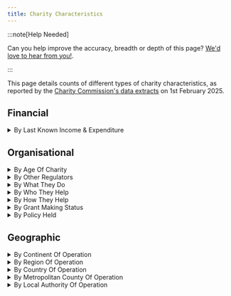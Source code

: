 ```yaml
---
title: Charity Characteristics
---
```


:::note[Help Needed]

Can you help improve the accuracy, breadth or depth of this page? [We'd love to hear from you!](../../overview/help).

:::

This page details counts of different types of charity characteristics, as reported by the [Charity Commission's data extracts][1] on 1st February 2025.

## Financial
<details>
<summary>By Last Known Income & Expenditure</summary>

| Income Band    | Count | Total Income    | Average Income | Total Expenditure | Average Expenditure |
| -------------- | ----- | --------------- | -------------- | ----------------- | ------------------- |
| £0 to £5k      | 54859 | £62,065,913     | £1,131         | £190,492,586      | £3,473              |
| £5k to £10k    | 17022 | £125,505,545    | £7,372         | £170,622,472      | £10,023             |
| £10k to £25k   | 27012 | £447,027,571    | £16,549        | £530,497,084      | £19,640             |
| £25k to £50k   | 16122 | £581,235,081    | £36,053        | £626,457,363      | £38,857             |
| £50k to £100k  | 15286 | £1,100,276,654  | £71,979        | £1,179,098,751    | £77,137             |
| £100k to £250k | 17632 | £2,811,089,378  | £159,430       | £2,860,919,081    | £162,258            |
| £250k to £500k | 8542  | £3,015,843,732  | £352,938       | £3,048,127,014    | £356,841            |
| £500k to £1m   | 5437  | £3,861,679,825  | £710,260       | £3,787,399,134    | £696,597            |
| £1m to £5m     | 5968  | £12,998,228,229 | £2,178,155     | £12,884,243,235   | £2,158,889          |
| £5m to £10m    | 1209  | £8,576,209,000  | £7,093,638     | £8,517,772,487    | £7,045,304          |
| Over £10m      | 1585  | £65,915,441,192 | £41,587,030    | £64,684,259,628   | £40,810,258         |

</details>

## Organisational
<details>
<summary>By Age Of Charity</summary>

| Age of Charity | Count |
| -------------- | ----- |
| <1 yr          | 5030  |
| 1-3 yrs        | 8778  |
| 3-5 yrs        | 9159  |
| 5-10 yrs       | 24146 |
| 10-25 yrs      | 51269 |
| 25+ yrs        | 43307 |

</details>

<details>
<summary>By Other Regulators</summary>


| Regulator                     | Count |
| ----------------------------- | ----- |
| Ofstead                       | 7143  |
| Financial Conduct Authority   | 1781  |
| Care Quality Commission       | 1740  |
| Homes England                 | 726   |
| Care Inspectorate Wales       | 642   |
| Estyn                         | 330   |
| SLAHA                         | 144   |
| Healthcare Inspectorate Wales | 93    |

</details>

<details>
<summary>By What They Do</summary>

| What                                                           | Count  |
| -------------------------------------------------------------- | ------ |
| Education/training                                             | 132442 |
| General Charitable Purposes                                    | 85736  |
| The Prevention Or Relief Of Poverty                            | 51314  |
| Religious Activities                                           | 49289  |
| The Advancement Of Health Or Saving Of Lives                   | 44463  |
| Arts/culture/heritage/science                                  | 43945  |
| Disability                                                     | 40641  |
| Amateur Sport                                                  | 39444  |
| Economic/community Development/employment                      | 33721  |
| Environment/conservation/heritage                              | 27620  |
| Recreation                                                     | 20273  |
| Other Charitable Purposes                                      | 19067  |
| Overseas Aid/Famine Relief                                     | 15272  |
| Accommodation/Housing                                          | 12528  |
| Human Rights/Religious Or Racial Harmony/Equality Or Diversity | 8259   |
| Animals                                                        | 6303   |
| Armed Forces/emergency Service Efficiency                      | 1323   |

</details>

<details>
<summary>By Who They Help</summary>

| Who                                            | Count  |
| ---------------------------------------------- | ------ |
| Children/young People                          | 145301 |
| The General Public/mankind                     | 126993 |
| Elderly/old People                             | 75226  |
| People With Disabilities                       | 70695  |
| Other Charities Or Voluntary Bodies            | 60444  |
| Other Defined Groups                           | 43307  |
| People Of A Particular Ethnic Or Racial Origin | 23352  |

</details>

<details>
<summary>By How They Help</summary>

| How                                      | Count  |
| ---------------------------------------- | ------ |
| Provides Services                        | 106457 |
| Provides Buildings/facilities/open Space | 73260  |
| Makes Grants To Organisations            | 72785  |
| Provides Advocacy/advice/information     | 69674  |
| Makes Grants To Individuals              | 52902  |
| Provides Human Resources                 | 48744  |
| Other Charitable Activities              | 35837  |
| Acts As An Umbrella Or Resource Body     | 22902  |
| Sponsors Or Undertakes Research          | 19739  |
| Provides Other Finance                   | 15929  |

</details>

<details>
<summary>By Grant Making Status</summary>

| Grant Maker As Primary? | Count |
| ----------------------- | ----- |
| Yes                     | 12012 |
| No                      | 50307 |
| Unspecified             | 6     |

</details>

<details>
<summary>By Policy Held </summary>

| Policy Name                                                        | Count  |
| ------------------------------------------------------------------ | ------ |
| Risk management                                                    | 106986 |
| Safeguarding vulnerable beneficiaries                              | 100025 |
| Complaints handling                                                | 90963  |
| Conflicting interests                                              | 81069  |
| Volunteer management                                               | 81304  |
| Investment                                                         | 47105  |
| Internal charity financial controls policy and procedures          | 77303  |
| Safeguarding policy and procedures                                 | 75204  |
| Financial reserves policy and procedures                           | 68868  |
| Complaints policy and procedures                                   | 64188  |
| Internal risk management policy and procedures                     | 62417  |
| Serious incident reporting policy and procedures                   | 62175  |
| Trustee conflicts of interest policy and procedures                | 61700  |
| Trustee expenses policy and procedures                             | 55995  |
| Paying staff                                                       | 53581  |
| Bullying and harassment policy and procedures                      | 51779  |
| Social media policy and procedures                                 | 44674  |
| Investing charity funds policy and procedures                      | 38454  |
| Engaging external speakers at charity events policy and procedures | 15776  |
| Campaigns and political activity policy and procedures             | 13302  |

</details>

## Geographic

<details>
<summary>By Continent Of Operation</summary>

| Continent     | Count |
| ------------- | ----- |
| Europe        | 51680 |
| Africa        | 48282 |
| Asia          | 36916 |
| North America | 15564 |
| Oceana        | 7326  |
| South America | 6759  |
| Antarctica    | 339   |

</details>

<details>
<summary>By Region Of Operation</summary>

| Region                       | Count |
| ---------------------------- | ----- |
| Throughout England And Wales | 41698 |
| Throughout England           | 12117 |
| Throughout London            | 8845  |
| Throughout Wales             | 3812  |

</details>

<details>
<summary>By Country Of Operation</summary>

| Country                                     | Count |
| ------------------------------------------- | ----- |
| Scotland                                    | 8458  |
| Northern Ireland                            | 5428  |
| India                                       | 5083  |
| Kenya                                       | 3746  |
| United States                               | 3149  |
| Uganda                                      | 3014  |
| South Africa                                | 2677  |
| Pakistan                                    | 2593  |
| Ghana                                       | 2365  |
| Nigeria                                     | 2362  |
| Ireland                                     | 2206  |
| Israel                                      | 2070  |
| France                                      | 2045  |
| Bangladesh                                  | 2030  |
| Tanzania                                    | 2024  |
| Germany                                     | 1786  |
| Malawi                                      | 1603  |
| Zimbabwe                                    | 1598  |
| Zambia                                      | 1594  |
| Nepal                                       | 1557  |
| Italy                                       | 1447  |
| Spain                                       | 1419  |
| Canada                                      | 1419  |
| Australia                                   | 1417  |
| Sri Lanka                                   | 1388  |
| Romania                                     | 1377  |
| Ethiopia                                    | 1355  |
| Sierra Leone                                | 1319  |
| Netherlands                                 | 1288  |
| Belgium                                     | 1227  |
| Philippines                                 | 1151  |
| Brazil                                      | 1114  |
| Rwanda                                      | 1059  |
| Congo (Democratic Republic)                 | 1038  |
| The Gambia                                  | 1037  |
| Turkey                                      | 1029  |
| Ukraine                                     | 1027  |
| Greece                                      | 1015  |
| Switzerland                                 | 1011  |
| China                                       | 995   |
| Poland                                      | 954   |
| Cameroon                                    | 937   |
| Somalia                                     | 930   |
| Indonesia                                   | 926   |
| Mozambique                                  | 924   |
| Thailand                                    | 909   |
| Sweden                                      | 886   |
| Egypt                                       | 859   |
| Portugal                                    | 845   |
| New Zealand                                 | 828   |
| Denmark                                     | 822   |
| Sudan                                       | 806   |
| Austria                                     | 774   |
| Russia                                      | 769   |
| Malaysia                                    | 762   |
| Lebanon                                     | 758   |
| Norway                                      | 749   |
| Cambodia                                    | 747   |
| Peru                                        | 723   |
| Burma                                       | 721   |
| Hungary                                     | 695   |
| Mexico                                      | 687   |
| Colombia                                    | 686   |
| Jordan                                      | 683   |
| Czech Republic                              | 680   |
| Bulgaria                                    | 679   |
| Botswana                                    | 678   |
| Japan                                       | 672   |
| Liberia                                     | 655   |
| Senegal                                     | 648   |
| Afghanistan                                 | 647   |
| Jamaica                                     | 647   |
| Cyprus                                      | 638   |
| Argentina                                   | 635   |
| Ivory Coast                                 | 633   |
| Finland                                     | 630   |
| Madagascar                                  | 624   |
| Morocco                                     | 624   |
| Iraq                                        | 616   |
| Burundi                                     | 611   |
| Namibia                                     | 608   |
| Occupied Palestinian Territories            | 606   |
| Isle Of Man                                 | 603   |
| Singapore                                   | 601   |
| Vietnam                                     | 596   |
| United Arab Emirates                        | 579   |
| Burkina Faso                                | 577   |
| Hong Kong                                   | 575   |
| Croatia                                     | 570   |
| Albania                                     | 564   |
| Angola                                      | 561   |
| Syria                                       | 558   |
| Serbia                                      | 555   |
| Togo                                        | 545   |
| Malta                                       | 543   |
| Bosnia And Herzegovina                      | 543   |
| Jersey                                      | 542   |
| Congo                                       | 538   |
| Benin                                       | 522   |
| Mali                                        | 519   |
| Haiti                                       | 519   |
| Guernsey                                    | 516   |
| Yemen                                       | 512   |
| Chile                                       | 506   |
| Lesotho                                     | 502   |
| Ecuador                                     | 499   |
| Slovakia                                    | 487   |
| Niger                                       | 484   |
| Moldova                                     | 484   |
| South Korea                                 | 476   |
| Latvia                                      | 471   |
| Estonia                                     | 471   |
| Slovenia                                    | 466   |
| Lithuania                                   | 465   |
| Mauritius                                   | 465   |
| Eswatini                                    | 464   |
| Central African Republic                    | 459   |
| Chad                                        | 458   |
| South Sudan                                 | 458   |
| Tunisia                                     | 452   |
| Guatemala                                   | 444   |
| Guinea                                      | 439   |
| Bolivia                                     | 429   |
| Belarus                                     | 429   |
| Luxembourg                                  | 424   |
| Trinidad And Tobago                         | 417   |
| Georgia                                     | 409   |
| Macedonia                                   | 399   |
| Barbados                                    | 393   |
| Eritrea                                     | 391   |
| Algeria                                     | 390   |
| Armenia                                     | 389   |
| Guyana                                      | 388   |
| Iceland                                     | 381   |
| Saudi Arabia                                | 381   |
| Nicaragua                                   | 377   |
| Djibouti                                    | 377   |
| Costa Rica                                  | 373   |
| Gabon                                       | 372   |
| Laos                                        | 369   |
| Libya                                       | 364   |
| Kazakhstan                                  | 362   |
| Papua New Guinea                            | 359   |
| Guinea-bissau                               | 355   |
| Honduras                                    | 353   |
| Azerbaijan                                  | 343   |
| Taiwan                                      | 343   |
| Mongolia                                    | 343   |
| Kosovo                                      | 343   |
| Seychelles                                  | 337   |
| Dominican Republic                          | 336   |
| Mauritania                                  | 336   |
| Qatar                                       | 336   |
| Venezuela                                   | 329   |
| Gibraltar                                   | 326   |
| Iran                                        | 323   |
| Montenegro                                  | 323   |
| Antigua And Barbuda                         | 320   |
| Uruguay                                     | 319   |
| Bahrain                                     | 318   |
| Belize                                      | 317   |
| Fiji                                        | 317   |
| Kyrgyzstan                                  | 317   |
| El Salvador                                 | 314   |
| Panama                                      | 313   |
| The Bahamas                                 | 312   |
| Kuwait                                      | 312   |
| Oman                                        | 308   |
| Paraguay                                    | 306   |
| St Lucia                                    | 306   |
| Bhutan                                      | 298   |
| Grenada                                     | 297   |
| Tajikistan                                  | 283   |
| Cape Verde                                  | 283   |
| Cuba                                        | 281   |
| Equatorial Guinea                           | 280   |
| Saint Vincent                               | 279   |
| Dominica                                    | 275   |
| Uzbekistan                                  | 274   |
| São Tomé And Principe                       | 268   |
| Monaco                                      | 267   |
| Maldives                                    | 266   |
| Brunei                                      | 264   |
| St Kitts And Nevis                          | 262   |
| Comoros                                     | 262   |
| Solomon Islands                             | 251   |
| East Timor                                  | 246   |
| Bermuda                                     | 245   |
| Vanuatu                                     | 241   |
| Liechtenstein                               | 239   |
| Falkland Islands                            | 239   |
| Samoa                                       | 232   |
| Suriname                                    | 230   |
| Saint Helena                                | 228   |
| Cayman Islands                              | 225   |
| Tonga                                       | 224   |
| Puerto Rico                                 | 224   |
| Andorra                                     | 222   |
| Kiribati                                    | 222   |
| British Virgin Islands                      | 219   |
| Réunion                                     | 218   |
| San Marino                                  | 213   |
| Tuvalu                                      | 210   |
| Turks And Caicos Islands                    | 207   |
| Turkmenistan                                | 205   |
| Montserrat                                  | 204   |
| Anguilla                                    | 204   |
| Faroe Islands                               | 202   |
| Mayotte                                     | 199   |
| Macau                                       | 197   |
| Nauru                                       | 194   |
| Micronesia                                  | 193   |
| British Indian Ocean Territory              | 191   |
| Greenland                                   | 189   |
| Antarctica                                  | 188   |
| Aruba                                       | 187   |
| French Guiana                               | 185   |
| Marshall Islands                            | 182   |
| Guadeloupe                                  | 182   |
| Cook Islands                                | 181   |
| Sint Maarten                                | 181   |
| North Korea                                 | 179   |
| Martinique                                  | 179   |
| Palau                                       | 177   |
| Akrotiri                                    | 176   |
| Svalbard And Jan Mayen                      | 175   |
| United States Virgin Islands                | 175   |
| Guam                                        | 171   |
| South Georgia And South Sandwich Islands    | 171   |
| Saint Barthélemy                            | 170   |
| Christmas Island                            | 167   |
| French Polynesia                            | 167   |
| Pitcairn, Henderson, Ducie And Oeno Islands | 166   |
| New Caledonia                               | 166   |
| American Samoa                              | 165   |
| Cocos (KEELING) ISLANDS                     | 163   |
| Niue                                        | 163   |
| Saint Pierre And Miquelon                   | 163   |
| Dhekelia                                    | 162   |
| Easter Island                               | 161   |
| Norfolk Island                              | 160   |
| Northern Mariana Islands                    | 158   |
| Wallis And Futuna                           | 155   |
| Tokelau                                     | 154   |
| Dubai                                       | 77    |
| Abu Dhabi                                   | 61    |
| Western Sahara                              | 49    |
| Vatican City                                | 47    |
| Tristan Da Cunha                            | 44    |
| Fujairah                                    | 43    |
| Bonaire                                     | 42    |
| Ras Al-khaimah                              | 42    |
| Ceuta                                       | 41    |
| Melilla                                     | 41    |
| Ascension                                   | 41    |
| Saint-Martin                                | 41    |
| Sint Eustatius                              | 41    |
| Ajman                                       | 40    |
| Saba                                        | 40    |
| Umm Al-quwain                               | 40    |
| Aland Islands                               | 39    |
| Baker Island                                | 39    |
| Jarvis Island                               | 39    |
| Johnston Atoll                              | 39    |
| Kingman Reef                                | 39    |
| Midway Islands                              | 39    |
| Navassa Island                              | 39    |
| Palmyra Atoll                               | 39    |
| Wake Island                                 | 39    |
| Howland Island                              | 39    |
| French Southern Territories                 | 39    |
| British Antarctic Territory                 | 38    |
| Heard Island And Mcdonald Islands           | 37    |
| Bouvet Island                               | 37    |
| Netherlands Antilles                        | 17    |

</details>

<details>
<summary>By Metropolitan County Of Operation</summary>

| Metropolitan County | Count |
| ------------------- | ----- |
| Greater London      | 30882 |
| Greater Manchester  | 14106 |
| West Midlands       | 14342 |
| West Yorkshire      | 9501  |
| Tyne And Wear       | 7119  |
| Merseyside          | 7561  |
| South Yorkshire     | 5732  |

</details>


<details>
<summary>By Local Authority Of Operation</summary>

| Local Authority              | Count |
| ---------------------------- | ----- |
| Kent                         | 7699  |
| Essex                        | 6814  |
| Surrey                       | 6767  |
| Hampshire                    | 6733  |
| Devon                        | 5947  |
| Lancashire                   | 5564  |
| Norfolk                      | 5343  |
| Hertfordshire                | 5067  |
| North Yorkshire              | 5063  |
| Suffolk                      | 4851  |
| Oxfordshire                  | 4610  |
| Somerset                     | 4343  |
| West Sussex                  | 4296  |
| Derbyshire                   | 4171  |
| Cambridgeshire               | 4167  |
| Birmingham City              | 4139  |
| Gloucestershire              | 4069  |
| Lincolnshire                 | 3991  |
| Staffordshire                | 3940  |
| Wiltshire                    | 3908  |
| Dorset                       | 3855  |
| East Sussex                  | 3756  |
| Buckinghamshire              | 3749  |
| Cumbria                      | 3719  |
| Leicestershire               | 3705  |
| Nottinghamshire              | 3691  |
| Cornwall                     | 3633  |
| Northamptonshire             | 3416  |
| Warwickshire                 | 3376  |
| Worcestershire               | 3050  |
| Manchester City              | 3031  |
| Cheshire East                | 2946  |
| Cheshire West & Chester      | 2893  |
| Leeds City                   | 2720  |
| Shropshire                   | 2539  |
| Durham                       | 2528  |
| Bristol City                 | 2338  |
| Northumberland               | 2336  |
| Liverpool City               | 2283  |
| Sheffield City               | 2216  |
| Bradford City                | 2206  |
| Central Bedfordshire         | 2055  |
| Bedford                      | 2044  |
| East Riding Of Yorkshire     | 2025  |
| Kirklees                     | 1871  |
| Newcastle Upon Tyne City     | 1852  |
| Coventry City                | 1825  |
| Herefordshire                | 1780  |
| Dudley                       | 1776  |
| Wolverhampton                | 1776  |
| Wirral                       | 1733  |
| Sandwell                     | 1653  |
| Walsall                      | 1637  |
| West Berkshire               | 1577  |
| Hackney                      | 1576  |
| Bath And North East Somerset | 1569  |
| Solihull                     | 1536  |
| Barnet                       | 1521  |
| Gateshead                    | 1487  |
| South Gloucestershire        | 1452  |
| Salford City                 | 1437  |
| Reading                      | 1422  |
| Sefton                       | 1402  |
| Calderdale                   | 1391  |
| Sunderland                   | 1353  |
| Bolton                       | 1340  |
| Stockport                    | 1326  |
| Windsor And Maidenhead       | 1318  |
| North Tyneside               | 1316  |
| Southwark                    | 1313  |
| City Of Wakefield            | 1313  |
| Doncaster                    | 1306  |
| North Somerset               | 1299  |
| Lambeth                      | 1271  |
| Haringey                     | 1244  |
| Bury                         | 1244  |
| Oldham                       | 1228  |
| Croydon                      | 1225  |
| Powys                        | 1197  |
| Trafford                     | 1167  |
| Wokingham                    | 1158  |
| Wigan                        | 1157  |
| City Of London               | 1150  |
| Barnsley                     | 1132  |
| South Tyneside               | 1111  |
| Tameside                     | 1098  |
| St Helens                    | 1094  |
| Lewisham                     | 1093  |
| Nottingham City              | 1090  |
| City Of Westminster          | 1087  |
| Rochdale                     | 1078  |
| Rotherham                    | 1078  |
| Camden                       | 1074  |
| Tower Hamlets                | 1051  |
| Knowsley                     | 1049  |
| Cardiff                      | 1034  |
| Newham                       | 1022  |
| Bromley                      | 1017  |
| Slough                       | 1013  |
| Milton Keynes                | 987   |
| Brighton And Hove            | 974   |
| Bracknell Forest             | 960   |
| Greenwich                    | 936   |
| City Of York                 | 936   |
| Isle Of Wight                | 933   |
| Ealing                       | 924   |
| Islington                    | 901   |
| Carmarthenshire              | 896   |
| Leicester City               | 891   |
| Gwynedd                      | 886   |
| Wandsworth                   | 869   |
| Harrow                       | 858   |
| Brent                        | 855   |
| Redbridge                    | 837   |
| Enfield                      | 829   |
| Plymouth City                | 817   |
| Kingston Upon Hull City      | 801   |
| Waltham Forest               | 800   |
| North Lincolnshire           | 793   |
| Stockton-on-tees             | 772   |
| Middlesbrough                | 770   |
| Richmond Upon Thames         | 755   |
| Hounslow                     | 747   |
| Southampton City             | 740   |
| Hillingdon                   | 735   |
| Kensington And Chelsea       | 732   |
| Barking And Dagenham         | 730   |
| Luton                        | 727   |
| Flintshire                   | 716   |
| Warrington                   | 708   |
| Denbighshire                 | 696   |
| Swindon                      | 693   |
| Rhondda Cynon Taff           | 691   |
| Bournemouth                  | 690   |
| Pembrokeshire                | 687   |
| Redcar And Cleveland         | 685   |
| Medway                       | 671   |
| Monmouthshire                | 667   |
| Conwy                        | 665   |
| Merton                       | 662   |
| Hammersmith And Fulham       | 661   |
| Peterborough City            | 650   |
| City Of Swansea              | 643   |
| Derby City                   | 633   |
| Wrexham                      | 624   |
| North East Lincolnshire      | 619   |
| Stoke-on-trent City          | 614   |
| Bexley                       | 613   |
| Havering                     | 608   |
| Darlington                   | 607   |
| Hartlepool                   | 606   |
| Sutton                       | 600   |
| Vale Of Glamorgan            | 594   |
| Rutland                      | 588   |
| Kingston Upon Thames         | 586   |
| Portsmouth City              | 583   |
| Telford & Wrekin             | 581   |
| Poole                        | 534   |
| Ceredigion                   | 531   |
| Bridgend                     | 509   |
| Blackburn With Darwen        | 506   |
| Torbay                       | 502   |
| Southend-on-sea              | 501   |
| Caerphilly                   | 493   |
| Neath Port Talbot            | 486   |
| Newport City                 | 448   |
| Halton                       | 438   |
| Isle Of Anglesey             | 417   |
| Blackpool                    | 399   |
| Thurrock                     | 363   |
| Torfaen                      | 346   |
| Merthyr Tydfil               | 316   |
| Blaenau Gwent                | 300   |
| Isles Of Scilly              | 91    |

[1]: https://register-of-charities.charitycommission.gov.uk/en/register/full-register-download "Charity Commission's data extracts"